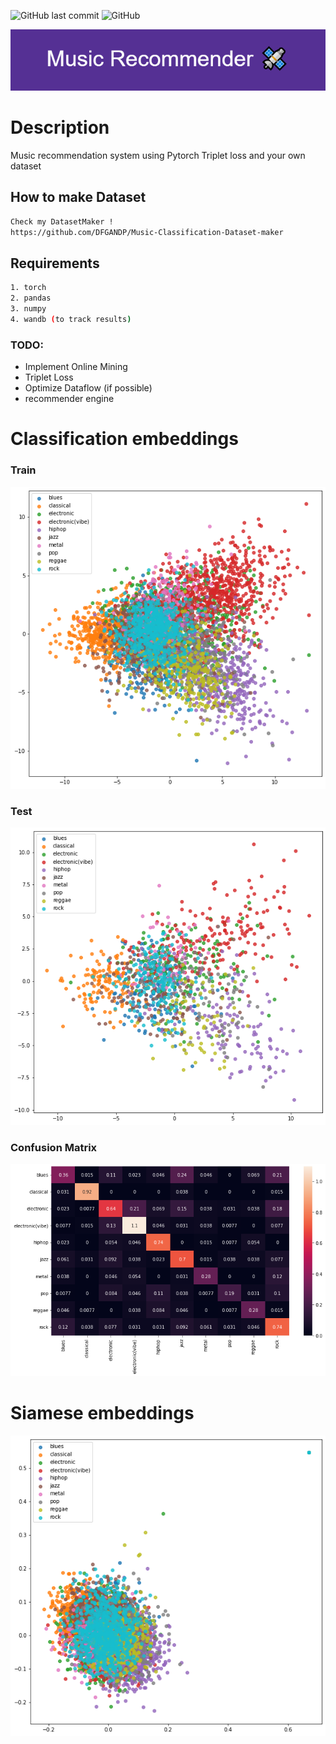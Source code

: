 ![GitHub last commit](https://img.shields.io/github/last-commit/DFGANDP/Music-recommendation-system)  ![GitHub](https://img.shields.io/github/license/DFGANDP/Music-recommendation-system)

![Banner](images/Banner.png)

# Description

Music recommendation system using Pytorch Triplet loss and your own dataset

## How to make Dataset
```bash
Check my DatasetMaker !
https://github.com/DFGANDP/Music-Classification-Dataset-maker
```

## Requirements

```bash
1. torch
2. pandas
3. numpy
4. wandb (to track results)
```

### TODO:
* Implement Online Mining
* Triplet Loss
* Optimize Dataflow (if possible)
* recommender engine

# Classification embeddings

### Train

![train_embeddings](images/train_embeddings.png)

### Test
![test_embeddings](images/test_embeddings.png)

### Confusion Matrix
![Matrix](images/confusion_matrix.png)

# Siamese embeddings

![test_embeddings](images/test_siamese.png)
